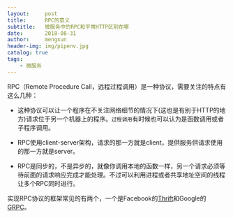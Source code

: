 ```yaml
---
layout:     post
title:      RPC的意义
subtitle:   微服务中的RPC和平常HTTP区别在哪
date:       2018-08-31
author:     mengxun
header-img: img/pipenv.jpg
catalog: true
tags:
    - 微服务
---
```


RPC（Remote Procedure Call，远程过程调用）是一种协议，需要关注的特点有这么几种：

- 这种协议可以让一个程序在不关注网络细节的情况下(这也是有别于HTTP的地方)请求位于另一个机器上的程序。`过程调用`有时候也可以认为是函数调用或者子程序调用。

- RPC使用client-server架构，请求的那一方就是client，提供服务供请求使用的那一方就是server。

- RPC是同步的，不是异步的，就像你调用本地的函数一样，另一个请求必须等待前面的请求响应完成才能处理。不过可以利用进程或者共享地址空间的线程让多个RPC同时进行。

实现RPC协议的框架常见的有两个，一个是Facebook的[Thrift](https://thrift.apache.org/)和Google的[GRPC](https://grpc.io/)。





